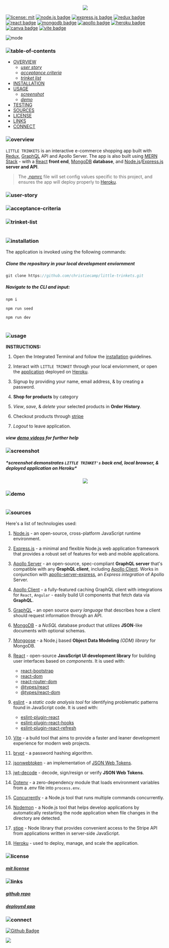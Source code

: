 <p align="center">
<img src="./locket-love/branding/header.png"/>

</p>

[![license: mit](https://img.shields.io/badge/license-mit-pink)](https://opensource.org/licenses/MIT)
[![node.js badge](https://img.shields.io/badge/node-purple?logo=nodedotjs&logoColor=white&style=flat)](https://nodejs.org/en)
[![express.js badge](https://img.shields.io/badge/express-plum.svg?&logo=Express&logoColor=white)](https://expressjs.com/)
[![redux badge](https://img.shields.io/badge/redux-hotpink.svg?&logo=Redux&logoColor=white)](https://redux.js.org/)
[![react badge](https://img.shields.io/badge/react-salmon.svg?&logo=React&logoColor=white)](https://react.dev/)
[![mongodb badge](https://img.shields.io/badge/mongodb-indigo.svg?&logo=MongoDB&logoColor=white)](https://www.mongodb.com/)
[![apollo badge](https://img.shields.io/badge/-apollo-fuchsia?&logo=apollo-graphql)](https://www.apollographql.com/)
[![heroku badge](https://img.shields.io/badge/heroku-lavender.svg?&logo=Insomnia&logoColor=white)](https://heroku.com)
[![canva badge](https://img.shields.io/badge/canva-orchid.svg?&logo=Canva&logoColor=white)](https://canva.com/)
[![vite badge](https://img.shields.io/badge/vite-darkviolet.svg?&logo=Vite&logoColor=white)](https://vitejs.dev/)

<p align="left">
  <img alt="mode" src="https://img.shields.io/badge/view-darkmode-black.svg?&logo=Github&logoColor=white" >
</p>

### ![table-of-contents](./locket-love/branding/toc.png)

- [OVERVIEW](#overview)
  - [_user story_](#user-story)
  - [_acceptance criteria_](#accpetance-criteria)
  - [_trinket list_](#trinket-list)
- [INSTALLATION](#installation)
- [USAGE](#usage)
  - [_screenshot_](#screenshot)
  - [_demo_](#demo)
- [TESTING](#testing)
- [SOURCES](#sources)
- [LICENSE](#license)
- [LINKS](#links)
- [CONNECT](#connect)

### ![overview](./locket-love/branding/1.png)

`LITTLE TRINKETS` is an interactive e-commerce shopping app built with [Redux](https://redux.js.org/), [GraphQL](https://www.apollographql.com/) API and Apollo Server. The app is also built using [MERN Stack](https://www.mongodb.com/mern-stack) - with a [React](https://react.dev/) **front end**, [MongoDB](https://www.mongodb.com/) **database**, and [Node.js](https://nodejs.org/en)/[Express.js](https://www.npmjs.com/package/express) **server and API**.

> The [.npmrc](https://docs.npmjs.com/cli/v10/configuring-npm/npmrc) file will set config values specific to this project, and ensures the app will deploy properly to [Heroku](https://www.heroku.com).


### ![user-story](./locket-love/branding/9.png)

<!-- <p align="center">
  <img src="./locket-love/branding/user-story.png"/>
</p> -->

### ![acceptance-criteria](./locket-love/branding/10.png)

<!-- <p align="center">
  <img src="./locket-love/branding/ac.png"/>
</p> -->

### ![trinket-list](./locket-love/branding/11.png)

<p align="center">
  <!-- <img src="./locket-love/branding/trinket-list.png"/>
</p> -->

#

### ![installation](./locket-love/branding/2.png)

The application is invoked using the following commands:

##### *Clone the repository in your local development enviornment*

```javascript
git clone https://github.com/christiecamp/little-trinkets.git
```

##### _Navigate to the CLI and input:_

```javascript
npm i
```

```javascript
npm run seed
```

```javascript
npm run dev
```

#

### ![usage](./locket-love/branding/3.png)

**INSTRUCTIONS:**

1. Open the Integrated Terminal and follow the [installation](#installation) guidelines.

2. Interact with `LITTLE TRINKET` through your local enviornment, or open the [application](https://little-trinkets-6010c421b714.herokuapp.com/) deployed on [Heroku](https://heroku.com/home).

3. Signup by providing your name, email address, & by creating a password.

4. **Shop for products** by category

5. *View*, *save*, & *delete* your selected products in **Order History**.

6. Checkout products through [stripe]()

7. *Logout* to leave application.

##### view [demo videos](#demo) for further help

### ![screenshot](./locket-love/branding/12.png)

##### \*screenshot demonstrates `LITTLE TRINKET's` back end, local browser, & deployed application on **Heroku\***

<p align="center">
<img src="./locket-love/demo/ss.png"/>
</p>

### ![demo](./locket-love/branding/13.png)

<!-- <p align="center">
<img src="./locket-love/demo/trinketsgif"/>
</p> -->

#

### ![sources](./locket-love/branding/4.png)

Here's a list of technologies used:

1. [Node.js](https://nodejs.org/en) - an open-source, cross-platform JavaScript runtime environment.

2. [Express.js](<(https://expressjs.com)>) - a minimal and flexible Node.js web application framework that provides a robust set of features for web and mobile applications.

3. [Apollo Server](https://webpack.js.org/) - an open-source, spec-compliant **GraphQL server** that's compatible with any **GraphQL client**, including [Apollo Client](). Works in conjunction with [apollo-server-express](https://www.npmjs.com/package/apollo-server-express), an _Express integration_ of Apollo Server.

4. [Apollo Client](https://www.npmjs.com/package/@apollo/client) - a fully-featured caching GraphQL client with integrations for `React`, `Angular` - easily build UI components that fetch data via **GraphQL**.

5. [GraphQL](https://graphql.org/) - an open source _query language_ that describes how a client should request information through an API.

6. [MongoDB](https://www.mongodb.com/) - a _NoSQL_ database product that utilizes **JSON**-like documents with optional schemas.

7. [Mongoose](https://mongoosejs.com/) - a Node.j based **Object Data Modeling** _(ODM) library_ for MongoDB.

8. [React](https://react.dev/) - open-source **JavaScript UI development library** for building user interfaces based on _components_. It is used with:

   - [react-bootstrap](https://www.npmjs.com/package/react-bootstrap)
   - [react-dom](https://legacy.reactjs.org/docs/react-dom.html)
   - [react-router-dom](https://www.npmjs.com/package/react-router-dom)
   - [@types/react](https://www.npmjs.com/package/@types/react)
   - [@types/react-dom](https://www.npmjs.com/package/@types/react-dom)

9. [eslint](https://eslint.org/) - a _static code analysis tool_ for identifying problematic patterns found in JavaScript code. It is used with:

   - [eslint-plugin-react](https://www.npmjs.com/package/eslint-plugin-react)
   - [eslint-plugin-react-hooks](https://www.npmjs.com/package/eslint-plugin-react-hooks)
   - [eslint-plugin-react-refresh](https://www.npmjs.com/package/eslint-plugin-react-refresh)

10. [Vite](https://vitejs.dev/guide/) - a build tool that aims to provide a faster and leaner development experience for modern web projects.

11. [brypt](https://www.npmjs.com/package/bcrypt) - a password hashing algorithm.

12. [jsonwebtoken]() - an implementation of [JSON Web Tokens](https://datatracker.ietf.org/doc/html/rfc7519).

13. [jwt-decode](https://www.npmjs.com/package/jwt-decode) - decode, sign/resign or verify **JSON Web Tokens**.

14. [Dotenv](https://www.npmjs.com/package/dotenv) - a zero-dependency module that loads environment variables from a .env file into `process.env`.

15. [Concurrently](https://www.npmjs.com/package/concurrently) - a Node.js tool that runs multiple commands concurrently.

16. [Nodemon](https://www.npmjs.com/package/nodemon) - a Node.js tool that helps develop applications by automatically restarting the node application when file changes in the directory are detected.

17. [stipe](https://www.npmjs.com/package/stripe) - Node library that provides convenient access to the Stripe API from applications written in server-side JavaScript.

18. [Heroku](https://heroku.com) - used to deploy, manage, and scale the application.

### ![license](./locket-love/branding/5.png)

##### [mit license](./LICENSE)

### ![links](./locket-love/branding/6.png)

##### [*github repo*](https://github.com/christiecamp/little-trinkets)

##### [*deployed app*](https://little-trinkets-6010c421b714.herokuapp.com/)

### ![connect](./locket-love/branding/7.png)

[![Github Badge](https://img.shields.io/badge/christiecamp-violet.svg?&logo=Github&logoColor=white)](https://github.com/christiecamp/enchanted-forage)

<a href="mailto:christiecamphoto@gmail.com">
<img src="https://img.shields.io/badge/gmail-lightpink.svg?&logo=Gmail&logoColor=white" />
</a>
